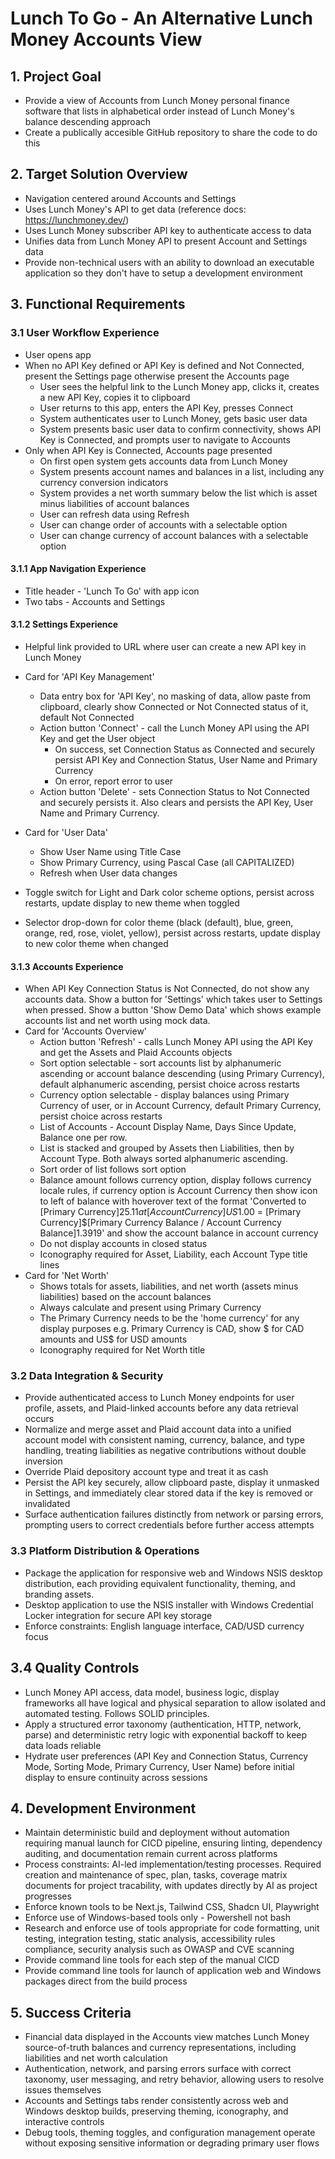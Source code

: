 # Lunch To Go - An Alternative Lunch Money Accounts View

## 1. Project Goal

- Provide a view of Accounts from Lunch Money personal finance software that lists in alphabetical order instead of Lunch Money's balance descending approach
- Create a publically accesible GitHub repository to share the code to do this

## 2. Target Solution Overview

- Navigation centered around Accounts and Settings
- Uses Lunch Money's API to get data (reference docs: <https://lunchmoney.dev/>)
- Uses Lunch Money subscriber API key to authenticate access to data
- Unifies data from Lunch Money API to present Account and Settings data
- Provide non-technical users with an ability to download an executable application so they don't have to setup a development environment

## 3. Functional Requirements

### 3.1 User Workflow Experience

- User opens app
- When no API Key defined or API Key is defined and Not Connected, present the Settings page otherwise present the Accounts page
  - User sees the helpful link to the Lunch Money app, clicks it, creates a new API Key, copies it to clipboard
  - User returns to this app, enters the API Key, presses Connect
  - System authenticates user to Lunch Money, gets basic user data
  - System presents basic user data to confirm connectivity, shows API Key is Connected, and prompts user to navigate to Accounts
- Only when API Key is Connected, Accounts page presented
  - On first open system gets accounts data from Lunch Money
  - System presents account names and balances in a list, including any currency conversion indicators
  - System provides a net worth summary below the list which is asset minus liabilities of account balances
  - User can refresh data using Refresh
  - User can change order of accounts with a selectable option
  - User can change currency of account balances with a selectable option

#### 3.1.1 App Navigation Experience

- Title header - 'Lunch To Go' with app icon
- Two tabs - Accounts and Settings

#### 3.1.2 Settings Experience

- Helpful link provided to URL where user can create a new API key in Lunch Money
- Card for 'API Key Management'
  - Data entry box for 'API Key', no masking of data, allow paste from clipboard, clearly show Connected or Not Connected status of it, default Not Connected
  - Action button 'Connect' - call the Lunch Money API using the API Key and get the User object
    - On success, set Connection Status as Connected and securely persist API Key and Connection Status, User Name and Primary Currency
    - On error, report error to user
  - Action button 'Delete' - sets Connection Status to Not Connected and securely persists it. Also clears and persists the API Key, User Name and Primary Currency.

- Card for 'User Data'
  - Show User Name using Title Case
  - Show Primary Currency, using Pascal Case (all CAPITALIZED)
  - Refresh when User data changes

- Toggle switch for Light and Dark color scheme options, persist across restarts, update display to new theme when toggled
- Selector drop-down for color theme (black (default), blue, green, orange, red, rose, violet, yellow), persist across restarts, update display to new color theme when changed

#### 3.1.3 Accounts Experience

- When API Key Connection Status is Not Connected, do not show any accounts data. Show a button for 'Settings' which takes user to Settings when pressed. Show a button 'Show Demo Data' which shows example accounts list and net worth using mock data.
- Card for 'Accounts Overview'
  - Action button 'Refresh' - calls Lunch Money API using the API Key and get the Assets and Plaid Accounts objects
  - Sort option selectable - sort accounts list by alphanumeric ascending or account balance descending (using Primary Currency), default alphanumeric ascending, persist choice across restarts
  - Currency option selectable - display balances using Primary Currency of user, or in Account Currency, default Primary Currency, persist choice across restarts
  - List of Accounts - Account Display Name, Days Since Update, Balance one per row.
  - List is stacked and grouped by Assets then Liabilities, then by Account Type. Both always sorted alphanumeric ascending.
  - Sort order of list follows sort option
  - Balance amount follows currency option, display follows currency locale rules, if currency option is Account Currency then show icon to left of balance with hoverover text of the format 'Converted to [Primary Currency]$25.11 at [Account Currency]US$1.00 = [Primary Currency]$[Primary Currency Balance / Account Currency Balance]1.3919' and show the account balance in account currency
  - Do not display accounts in closed status
  - Iconography required for Asset, Liability, each Account Type title lines
- Card for 'Net Worth'
  - Shows totals for assets, liabilities, and net worth (assets minus liabilities) based on the account balances
  - Always calculate and present using Primary Currency
  - The Primary Currency needs to be the 'home currency' for any display purposes e.g. Primary Currency is CAD, show $ for CAD amounts and US$ for USD amounts
  - Iconography required for Net Worth title

### 3.2 Data Integration & Security

- Provide authenticated access to Lunch Money endpoints for user profile, assets, and Plaid-linked accounts before any data retrieval occurs
- Normalize and merge asset and Plaid account data into a unified account model with consistent naming, currency, balance, and type handling, treating liabilities as negative contributions without double inversion
- Override Plaid depository account type and treat it as cash
- Persist the API key securely, allow clipboard paste, display it unmasked in Settings, and immediately clear stored data if the key is removed or invalidated
- Surface authentication failures distinctly from network or parsing errors, prompting users to correct credentials before further access attempts

### 3.3 Platform Distribution & Operations

- Package the application for responsive web and Windows NSIS desktop distribution, each providing equivalent functionality, theming, and branding assets.
- Desktop application to use the NSIS installer with Windows Credential Locker integration for secure API key storage
- Enforce constraints: English language interface, CAD/USD currency focus

## 3.4 Quality Controls

- Lunch Money API access, data model, business logic, display frameworks all have logical and physical separation to allow isolated and automated testing. Follows SOLID principles.
- Apply a structured error taxonomy (authentication, HTTP, network, parse) and deterministic retry logic with exponential backoff to keep data loads reliable
- Hydrate user preferences (API Key and Connection Status, Currency Mode, Sorting Mode, Primary Currency, User Name) before initial display to ensure continuity across sessions

## 4. Development Environment

- Maintain deterministic build and deployment without automation requiring manual launch for CICD pipeline, ensuring linting, dependency auditing, and documentation remain current across platforms
- Process constraints: AI-led implementation/testing processes. Required creation and maintenance of spec, plan, tasks, coverage matrix documents for project tracability, with updates directly by AI as project progresses
- Enforce known tools to be Next.js, Tailwind CSS, Shadcn UI, Playwright
- Enforce use of Windows-based tools only - Powershell not bash
- Research and enforce use of tools appropriate for code formatting, unit testing, integration testing, static analysis, accessibility rules compliance, security analysis such as OWASP and CVE scanning
- Provide command line tools for each step of the manual CICD
- Provide command line tools for launch of application web and Windows packages direct from the build process

## 5. Success Criteria

- Financial data displayed in the Accounts view matches Lunch Money source-of-truth balances and currency representations, including liabilities and net worth calculation
- Authentication, network, and parsing errors surface with correct taxonomy, user messaging, and retry behavior, allowing users to resolve issues themselves
- Accounts and Settings tabs render consistently across web and Windows desktop builds, preserving theming, iconography, and interactive controls
- Debug tools, theming toggles, and configuration management operate without exposing sensitive information or degrading primary user flows
